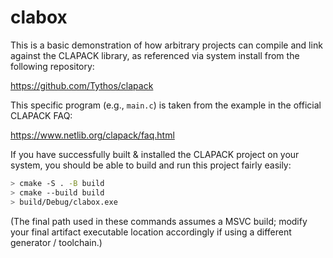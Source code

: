 # clabox

This is a basic demonstration of how arbitrary projects can compile and link against the CLAPACK library, as referenced via system install from the following repository:

https://github.com/Tythos/clapack

This specific program (e.g., `main.c`) is taken from the example in the official CLAPACK FAQ:

https://www.netlib.org/clapack/faq.html

If you have successfully built & installed the CLAPACK project on your system, you should be able to build and run this project fairly easily:

```sh
> cmake -S . -B build
> cmake --build build
> build/Debug/clabox.exe
```

(The final path used in these commands assumes a MSVC build; modify your final artifact executable location accordingly if using a different generator / toolchain.)
